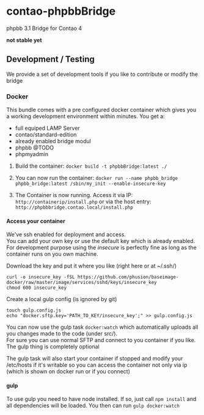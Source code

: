 # contao-phpbbBridge
phpbb 3.1 Bridge for Contao 4 

**not stable yet**

## Development / Testing

We provide a set of development tools if you like to contribute or modify the bridge

### Docker

This bundle comes with a pre configured docker container which gives you a working development 
environment within minutes.
You get a: 
 - full equiped LAMP Server 
 - contao/standard-edition
 - already enabled bridge modul
 - phpbb @TODO
 - phpmyadmin

1. Build the container: `docker build -t phpbbBridge:latest ./`

2. You can now run the container:
`docker run --name phpbb_bridge phpbb_bridge:latest /sbin/my_init --enable-insecure-key`

3. The Container is now running. Access it via IP: `http://containerip/install.php`
or via the host entry: `http://phpbbbridge.contao.local/install.php`


#### Access your container
We've ssh enabled for deployment and access.  
You can add your own key or use the default key which is already enabled.  
For development purpose using the *insecure* is perfectly fine as long as the container runs on you own machine.

Download the key and put it where you like (right here or at ~/.ssh/)  
```
curl -o insecure_key -fSL https://github.com/phusion/baseimage-docker/raw/master/image/services/sshd/keys/insecure_key
chmod 600 insecure_key
```  
Create a local gulp config (is ignored by git)  
```
touch gulp.config.js
echo "docker.sftp.key='PATH_TO_KEY/insecure_key';" >> gulp.config.js 
```  

You can now use the gulp task `docker:watch` which automatically uploads all you changes made to the code (under src/).  
For sure you can use normal SFTP and connect to you container if you like. The gulp thing is completely optional

The gulp task will also start your container if stopped and modify your /etc/hosts if it's writable so you can access the container not 
only via ip (which is shown on docker run or if you connect)

#### gulp
To use gulp you need to have node installed. If so, just call `npm install` and all dependencies will be loaded.
You then can run `gulp docker:watch`
